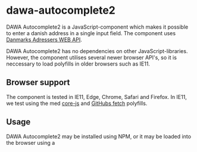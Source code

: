 # dawa-autocomplete2

DAWA Autocomplete2 is a JavaScript-component which makes it possible to enter a danish address in a single input field. 
The component uses [Danmarks Adressers WEB API](https://dawa.aws.dk).

DAWA Autocomplete2 has no dependencies on other JavaScript-libraries. However, the component utilises
several newer browser API's, so it is neccessary to load polyfills in older browsers such as IE11.

## Browser support
The component is tested in IE11, Edge, Chrome, Safari and Firefox. In IE11, we test using the
med [core-js](https://github.com/zloirock/core-js) and [GitHubs fetch](https://github.com/github/fetch) polyfills.

## Usage
DAWA Autocomplete2 may be installed using NPM, or it may be loaded into the browser using a <script>-tag. 

### Usage via <script> tag
First, include polyfills and the autocomplete component on the page:
```html
    <script src="https://cdnjs.cloudflare.com/ajax/libs/core-js/2.4.1/core.min.js"></script>
    <script src="https://cdnjs.cloudflare.com/ajax/libs/fetch/2.0.3/fetch.min.js"></script>
    <script src="https://dawa.aws.dk/js/autocomplete/dawa-autocomplete2.min.js"></script>
```

Some CSS rules must be added to the page in order to render the autocomplete suggestions correctly.
All styling and positioning of the autocomplete suggestions is handled using CSS.

The autocomplete suggestions is rendered immediately after the input-field. In order to ensure that
they have the same width, the input field is wrapped in a DIV-element:
```html
<div class="autocomplete-container">
  <input id="dawa-autocomplete-input">
  <!-- Suggestions will appear here -->
</div>
```

The DIV element is used to ensure that the input field and the suggestions has the same width. Add the following
CSS rules to the page in order to ensure that the suggestions is rendered correctly:

```css
.autocomplete-container {
    position: relative;
    width: 500px;
}

.autocomplete-container input {
    width: 100%;
    box-sizing: border-box;
}

.dawa-autocomplete-suggestions {
    margin: 0;
    padding: 0;
    text-align: left;
    border: 1px solid #ccc;
    border-top: 0;
    background: #fff;
    box-shadow: -1px 1px 3px rgba(0, 0, 0, .1);

    position: absolute;
    left: 0;
    right: 0;
    z-index: 9999;
    overflow-y: auto;
    box-sizing: border-box;
}

.dawa-autocomplete-suggestions .dawa-autocomplete-suggestion {
    margin: 0;
    list-style: none;
    cursor: pointer;
    padding: 0 .6em;
    line-height: 1.5em;
    color: #333;
}

.dawa-autocomplete-suggestions .dawa-autocomplete-suggestion.dawa-selected, 
.dawa-autocomplete-suggestions .dawa-autocomplete-suggestion:hover {
    background: #f0f0f0;
}
```

The component is initialized using JavaScript:
```javascript
dawaAutocomplete.dawaAutocomplete(document.getElementById('dawa-autocomplete-input'), {
  select: function(selected) {
    console.log('Valgt adresse: ' + selected.tekst);
  }
});
```

### Anvendelse via NPM
DAWA Autocomplete2 is published in the NPM registry:
```bash
npm install dawa-autocomplete2
```

Polyfills and CSS styling is handled in the same way as above. The component is imported
and initialized like this:
```javascript
var dawaAutocomplete2 = require('dawa-autocomplete2');
var inputElm = document.getElementById('dawa-autocomplete-input');
dawaAutocomplete2.dawaAutocomplete(inputElm, {
  select: function(selected) {
    console.log('Valgt adresse: ' + selected.tekst);
  }
});
```
 
## License
Copyright © 2017 Styrelsen for Dataforsyning og Effektivisering (SDFE)

Distributed under the [MIT license](https://opensource.org/licenses/MIT).


